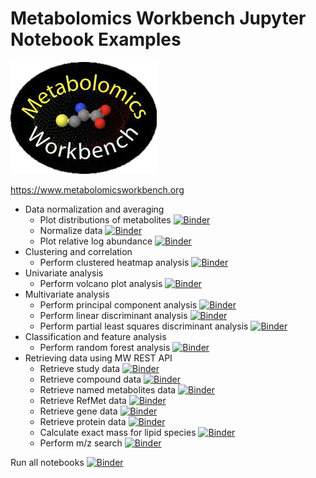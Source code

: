 # Metabolomics Workbench Jupyter Notebook Examples

[![metabolomics workbench](https://github.com/metabolomicsworkbench/binder/raw/master/mwb_logo.png)](https://www.metabolomicsworkbench.org)

https://www.metabolomicsworkbench.org

* Data normalization and averaging
  * Plot distributions of metabolites [![Binder](https://mybinder.org/badge_logo.svg)](https://mybinder.org/v2/gh/metabolomicsworkbench/binder/master?filepath=MWPlotNamedMetabolitesResultsExample.ipynb)
  * Normalize data [![Binder](https://mybinder.org/badge_logo.svg)](https://mybinder.org/v2/gh/metabolomicsworkbench/binder/master?filepath=MWPerformDataNormalization.ipynb) 
  * Plot relative log abundance [![Binder](https://mybinder.org/badge_logo.svg)](https://mybinder.org/v2/gh/metabolomicsworkbench/binder/master?filepath=MWPerformRelativeLogAbundanceAnalysis.ipynb)
* Clustering and correlation
  * Perform clustered heatmap analysis [![Binder](https://mybinder.org/badge_logo.svg)](https://mybinder.org/v2/gh/metabolomicsworkbench/binder/master?filepath=MWPerformClusteredHeatMapAnalysis.ipynb)
* Univariate analysis
  * Perform volcano plot analysis [![Binder](https://mybinder.org/badge_logo.svg)](https://mybinder.org/v2/gh/metabolomicsworkbench/binder/master?filepath=MWPerformVolcanoPlotAnalysis.ipynb)
* Multivariate analysis
  * Perform principal component analysis [![Binder](https://mybinder.org/badge_logo.svg)](https://mybinder.org/v2/gh/metabolomicsworkbench/binder/master?filepath=MWPerformPrincipalComponentAnalysis.ipynb)
  * Perform linear discriminant analysis [![Binder](https://mybinder.org/badge_logo.svg)](https://mybinder.org/v2/gh/metabolomicsworkbench/binder/master?filepath=MWPerformLinearDiscriminantAnalysis.ipynb)
  * Perform partial least squares discriminant analysis [![Binder](https://mybinder.org/badge_logo.svg)](https://mybinder.org/v2/gh/metabolomicsworkbench/binder/master?filepath=MWPerformPartialLeastSquaresDiscriminantAnalysis.ipynb)
* Classification and feature analysis
  * Perform random forest analysis [![Binder](https://mybinder.org/badge_logo.svg)](https://mybinder.org/v2/gh/metabolomicsworkbench/binder/master?filepath=MWPerformRandomForestAnalysis.ipynb) 
* Retrieving data using MW REST API
  * Retrieve study data [![Binder](https://mybinder.org/badge_logo.svg)](https://mybinder.org/v2/gh/metabolomicsworkbench/binder/master?filepath=MWRestAPIStudyDataExample.ipynb)
  * Retrieve compound data [![Binder](https://mybinder.org/badge_logo.svg)](https://mybinder.org/v2/gh/metabolomicsworkbench/binder/master?filepath=MWRestAPICompoundDataExample.ipynb)
  * Retrieve named metabolites data [![Binder](https://mybinder.org/badge_logo.svg)](https://mybinder.org/v2/gh/metabolomicsworkbench/binder/master?filepath=MWRestAPINamedMetabolitesResultsExample.ipynb)
  * Retrieve RefMet data [![Binder](https://mybinder.org/badge_logo.svg)](https://mybinder.org/v2/gh/metabolomicsworkbench/binder/master?filepath=MWRestAPIRefMetDataExample.ipynb)
  * Retrieve gene data [![Binder](https://mybinder.org/badge_logo.svg)](https://mybinder.org/v2/gh/metabolomicsworkbench/binder/master?filepath=MWRestAPIGenetDataExample.ipynb)
  * Retrieve protein data [![Binder](https://mybinder.org/badge_logo.svg)](https://mybinder.org/v2/gh/metabolomicsworkbench/binder/master?filepath=MWRestAPIProteinDataExample.ipynb)
  * Calculate exact mass for lipid species [![Binder](https://mybinder.org/badge_logo.svg)](https://mybinder.org/v2/gh/metabolomicsworkbench/binder/master?filepath=MWRestAPIExactMassDataExample.ipynb) 
  * Perform m/z search [![Binder](https://mybinder.org/badge_logo.svg)](https://mybinder.org/v2/gh/metabolomicsworkbench/binder/master?filepath=MWRestAPIMOverZDataExample.ipynb)
  
Run all notebooks [![Binder](https://mybinder.org/badge_logo.svg)](https://mybinder.org/v2/gh/metabolomicsworkbench/binder/master)
